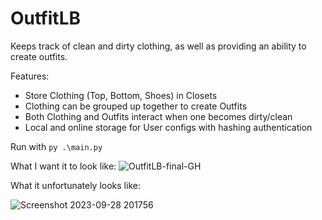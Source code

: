 # OutfitLB
Keeps track of clean and dirty clothing, as well as providing an ability to create outfits.

Features:
- Store Clothing (Top, Bottom, Shoes) in Closets
- Clothing can be grouped up together to create Outfits
- Both Clothing and Outfits interact when one becomes dirty/clean
- Local and online storage for User configs with hashing authentication

Run with `py .\main.py`

What I want it to look like:
![OutfitLB-final-GH](https://github.com/xegativ/OutfitLB/assets/52055203/718d6669-9d05-43e6-a313-feb4ab584d32)

What it unfortunately looks like:

![Screenshot 2023-09-28 201756](https://github.com/xegativ/OutfitLB/assets/52055203/8e9f2ef5-8f03-441a-96d9-dbc09a91b944)
